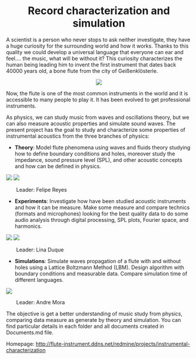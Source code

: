 <center> <h1>Record characterization and simulation</h1> </center>


A scientist is a person who never stops to ask neither investigate, they have a huge curiosity for the surrounding world and how it works. Thanks to this quality we could develop a universal language that everyone can ear and feel.... the music, what will be without it? This curiosity characterizes the human being leading him to invent the first instrument that dates back 40000 years old, a bone flute from the city of Geißenklösterle. 

<p align="center">
  <img  src="https://github.com/saguileran/Acoustics-Instruments/blob/master/primitive_flute.png">
</p>

Now, the flute is one of the most common instruments in the world and it is accessible to many people to play it. It has been evolved to get professional instruments.

As physics, we can study music from waves and oscillations theory, but we can also measure acoustic properties and simulate sound waves. The present project has the goal to study and characterize some properties of instrumental acoustics from the three branches of physics:

* **Theory**: Model flute phenomena using waves and fluids theory studying how to define boundary conditions and holes, moreover study the impedance, sound pressure level (SPL), and other acoustic concepts and how can be defined in physics.

![](https://github.com/saguileran/Acoustics-Instruments/blob/master/Theory/Impedance/ImpedanciaTeoV1.png)  ![](https://github.com/saguileran/Acoustics-Instruments/blob/master/Theory/Intensity/Intensidad.png)

&nbsp;&nbsp;&nbsp;&nbsp;&nbsp;&nbsp; Leader: Felipe Reyes


* **Experiments**: Investigate how have been studied acoustic instruments and how it can be measure. Make some measure and compare technics (formats and microphones) looking for the best quality data to do some audio analysis through digital processing, SPL plots, Fourier space, and harmonics.

![](https://github.com/saguileran/Acoustics-Instruments/blob/master/Experiment/Measurements/Flute/Sebastian/Data/Plots%20-%20Flute-D.png)
![](https://github.com/saguileran/Acoustics-Instruments/blob/master/Experiment/Measurements/Flute/Sebastian/Data/Harmonics%Analysis%-%Flute-D.png)

&nbsp;&nbsp;&nbsp;&nbsp;&nbsp;&nbsp; Leader: Lina Duque


* **Simulations**: Simulate waves propagation of a flute with and without holes using a Lattice Boltzmann Method (LBM). Design algorithm with boundary conditions and measurable data. Compare simulation time of different languages.

![](https://github.com/saguileran/Acoustics-Instruments/blob/master/Simulation.gif)

&nbsp;&nbsp;&nbsp;&nbsp;&nbsp;&nbsp; Leader: Andre Mora

The objective is get a better understanding of music study from physics, comparing data measure as generate by theory and simulation. You can find particular details in each folder and all documents created in Documents.md file. 


Homepage: http://flute-instrument.ddns.net/redmine/projects/instrumental-characterization
